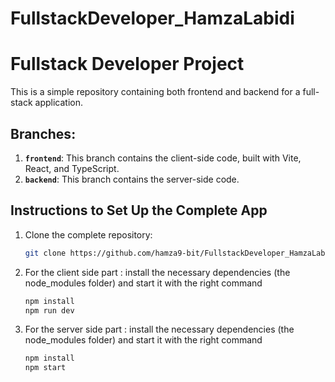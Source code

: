 # FullstackDeveloper_HamzaLabidi
# Fullstack Developer Project

This is a simple repository containing both frontend and backend for a full-stack application.

## Branches:
1. **`frontend`**: This branch contains the client-side code, built with Vite, React, and TypeScript.
2. **`backend`**: This branch contains the server-side code.

## Instructions to Set Up the Complete App

1. Clone the complete repository:
   ```bash
   git clone https://github.com/hamza9-bit/FullstackDeveloper_HamzaLabidi.git
2. For the client side part :
install the necessary dependencies (the node_modules folder) and start it with the right command
   ```bash
   npm install 
   npm run dev

3. For the server side part :
install the necessary dependencies (the node_modules folder) and start it with the right command
   ```bash
   npm install 
   npm start

